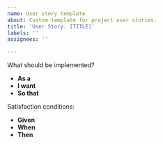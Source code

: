 ```yaml
---
name: User story template
about: Custom template for project user stories.
title: 'User Story: [TITLE]'
labels: ''
assignees: ''

---
```


What should be implemented?

* **As a**
* **I want**
* **So that** 

Satisfaction conditions:
* **Given**
* **When**
* **Then**
